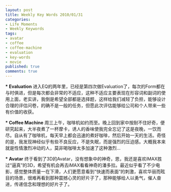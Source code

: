 ```yaml
---
layout: post
title: Weekly Key Words 2010/01/31
categories:
- Life Moments
- Weekly Keywords
tags:
- avatar
- coffee
- coffee-machine
- evaluation
- key-words
- movie
published: true
comments: true
---
```

<p><strong>* Evaluation</strong>
进入EQ的两年里，已经是第四次做Evaluation了，每次的Form都在与时俱进，但是每次都会非常的不适应，这种不适应主要表现在形容词和副词的使用上面，老实讲，我倒是希望全部都是选择题，这样给我们减轻了负担，能够设计合理的评估问卷，的确不是一般的任务，但愿此次评估能够给公司和个人带来一些有价值的收获。</p>

<p><strong>* Coffee Machine</strong>
周三上午，咖啡机如约而至。晚上回到家中按耐不住好奇，便研究起来，大半夜煮了一杯摩卡，诱人的香味使我完全忘记了这是夜晚，一饮而尽。自从有了咖啡机，每天早上都会迅速的煮好咖啡，然后开始一天的生活。奇怪的是，我发现神经似乎有些不良反应，不是失眠，而是强烈的压迫感。大概我本来就是性情激烈冲动的人，莫非喝咖啡太多加速了这种激烈...</p>

<p><strong>* Avatar</strong>
终于看到了3D的Avatar，没有想象中的神奇，恩，我还是喜欢iMAX胜过“逼真”的3D，希望有机会再去iMAX看看神奇的潘多拉。最近似乎看了不少电影，感觉整体质量一在下滑，人们更愿意看到“快速而表面”的刺激，喜欢华丽而眩目的场景，很难再看到那种震撼心灵的好片子了，那种能够给人以勇气，催人奋进，传递信念和理想的好片子了。</p>
